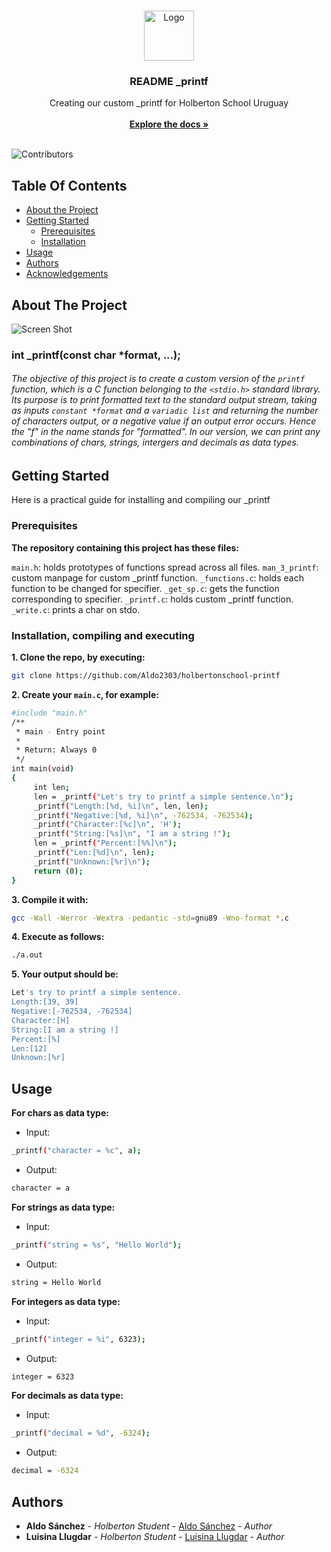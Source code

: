 <br/>
<p align="center">
  <a href="https://github.com/Aldo2303/holbertonschool-printf">
    <img src="https://blog.holbertonschool.com/wp-content/uploads/2020/04/unnamed-2.png" alt="Logo" width="80" height="80">
  </a>

  <h3 align="center">README _printf</h3>

  <p align="center">
    Creating our custom _printf for Holberton School Uruguay
    <br/>
    <br/>
    <a href="https://github.com/Aldo2303/holbertonschool-printf"><strong>Explore the docs »</strong></a>
    <br/>
    <br/>
  </p>
</p>

![Contributors](https://img.shields.io/github/contributors/Aldo2303/holbertonschool-printf?color=dark-green)

## Table Of Contents

* [About the Project](#about-the-project)
* [Getting Started](#getting-started)
  * [Prerequisites](#prerequisites)
  * [Installation](#installation)
* [Usage](#usage)
* [Authors](#authors)
* [Acknowledgements](#acknowledgements)

## About The Project

![Screen Shot](https://upload.wikimedia.org/wikipedia/commons/6/64/Untitled-%E2%80%91-Made-with-FlexClip.gif)

### int _printf(const char *format, ...);
###### The objective of this project is to create a custom version of the ```printf``` function, which is a C function belonging to the ```<stdio.h>``` standard library. Its purpose is to print formatted text to the standard output stream, taking as inputs ```constant *format``` and a ```variadic list``` and returning the number of characters output, or a negative value if an output error occurs. Hence the "f" in the name stands for "formatted". In our version, we can print any combinations of chars, strings, intergers and decimals as data types.

## Getting Started

Here is a practical guide for installing and compiling our _printf

### Prerequisites

<b>The repository containing this project has these files:</b>

```main.h```: holds prototypes of functions spread across all files.
```man_3_printf```: custom manpage for custom _printf function.
```_functions.c```: holds each function to be changed for specifier.
```_get_sp.c```: gets the function corresponding to specifier.
```_printf.c```: holds custom _printf function.
```_write.c```: prints a char on stdo.

### Installation, compiling and executing

<b>1. Clone the repo, by executing: </b>
```sh
git clone https://github.com/Aldo2303/holbertonschool-printf
```
<b>2. Create your ```main.c```, for example: </b>
```sh
#include "main.h"
/**
 * main - Entry point
 *
 * Return: Always 0
 */
int main(void)
{
     int len;
     len = _printf("Let's try to printf a simple sentence.\n");
     _printf("Length:[%d, %i]\n", len, len);
     _printf("Negative:[%d, %i]\n", -762534, -762534);
     _printf("Character:[%c]\n", 'H');
     _printf("String:[%s]\n", "I am a string !");
     len = _printf("Percent:[%%]\n");
     _printf("Len:[%d]\n", len);
     _printf("Unknown:[%r]\n");
     return (0);
}
```
<b>3. Compile it with: </b>
```sh
gcc -Wall -Werror -Wextra -pedantic -std=gnu89 -Wno-format *.c
```
<b>4. Execute as follows: </b>
```sh
./a.out
```
<b>5. Your output should be:</b>
```sh
Let's try to printf a simple sentence.
Length:[39, 39]
Negative:[-762534, -762534]
Character:[H]
String:[I am a string !]
Percent:[%]
Len:[12]
Unknown:[%r]
```

## Usage

<b> For chars as data type: </b>
- Input:  
```sh
_printf("character = %c", a);
```
- Output:
```sh
character = a
```
<b> For strings as data type: </b>
- Input:  
```sh
_printf("string = %s", "Hello World");
```
- Output:
```sh
string = Hello World
```
<b> For integers as data type: </b>
- Input:  
```sh
_printf("integer = %i", 6323);
```
- Output:
```sh
integer = 6323
```
<b> For decimals as data type: </b>
- Input:  
```sh
_printf("decimal = %d", -6324);
```
- Output:
```sh
decimal = -6324
```


## Authors

* **Aldo Sánchez** - *Holberton Student* - [Aldo Sánchez](https://github.com/Aldo2303) - *Author*
* **Luisina Llugdar** - *Holberton Student* - [Luisina Llugdar](https://github.com/LuisinaLlugdar) - *Author*

